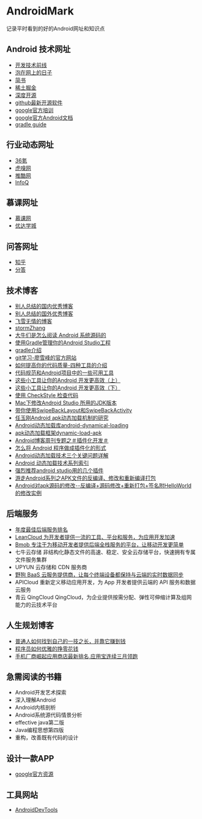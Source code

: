 # AndroidMark
记录平时看到的好的Android网址和知识点
## Android 技术网址
- [开发技术前线](http://www.devtf.cn/)
- [泡在网上的日子](http://www.jcodecraeer.com/)
- [简书](http://www.jianshu.com/)
- [稀土掘金](http://gold.xitu.io/#/)
- [深度开源](http://www.open-open.com/)
- [github最新开源软件](https://android-arsenal.com/)
- [google官方培训](https://developer.android.com/training/index.html)
- [google官方Android文档](https://developer.android.com/reference/packages.html)
- [gradle guide](http://avatarqing.github.io/Gradle-Plugin-User-Guide-Chinese-Verision/introduction/README.html)

## 行业动态网址
- [36氪](http://36kr.com/)
- [虎嗅网](http://www.huxiu.com/)
- [推酷网](http://course.tuicool.com/)
- [InfoQ](http://www.infoq.com/cn/)

## 慕课网址
- [慕课网](http://www.imooc.com/)
- [优达学城](https://cn.udacity.com/)

## 问答网址
- [知乎](http://www.zhihu.com/)
- [分答](http://fd.zaih.com/)

## 技术博客
- [别人总结的国内优秀博客](https://github.com/android-cn/android-dev-cn)
- [别人总结的国外优秀博客](https://github.com/android-cn/android-dev-com)
- [飞雪无情的博客](http://www.flysnow.org/)
- [stormZhang](http://stormzhang.com/)
- [大牛们是怎么阅读 Android 系统源码的](https://www.zhihu.com/question/19759722)
- [使用Gradle管理你的Android Studio工程](http://www.flysnow.org/2015/03/30/manage-your-android-project-with-gradle.html)
- [gradle介绍](https://github.com/rujews/android-tech-docs/blob/master/new-build-system/user-guide/README.md)
- [git学习-廖雪峰的官方网站](http://www.liaoxuefeng.com/)
- [如何提高你的代码质量-四种工具的介绍](http://www.devtf.cn/?p=790)
- [代码规范和Android项目中的一些可用工具](http://tech.glowing.com/cn/dai-ma-gui-fan-he-androidxiang-mu-zhong-de-xie-ke-yong-gong-ju/)
- [这些小工具让你的Android 开发更高效（上）](http://www.jianshu.com/p/a63700cb7720)
- [这些小工具让你的Android 开发更高效（下）](http://www.jianshu.com/p/03136bdb1e50)
- [使用 CheckStyle 检查代码](http://gudong.name/2016/04/07/checkstyle.html)
- [Mac下修改Android Studio 所用的JDK版本](http://www.jianshu.com/p/d8d1d72d0248)
- [带你使用SwipeBackLayout和SwipeBackActivity](http://www.jianshu.com/p/92b884d8471c)
- [任玉刚Android apk动态加载机制的研究](http://blog.csdn.net/singwhatiwanna/article/details/22597587)
- [Android动态加载库android-dynamical-loading](https://github.com/kaedea/android-dynamical-loading)
- [apk动态加载框架dynamic-load-apk](https://github.com/singwhatiwanna/dynamic-load-apk)
- [Android博客周刊专题之＃插件化开发＃](http://www.androidblog.cn/index.php/Index/detail/id/16)
- [怎么将 Android 程序做成插件化的形式](https://www.zhihu.com/question/19981105)
- [Android动态加载技术三个关键问题详解](http://www.infoq.com/cn/articles/android-dynamic-loading)
- [Android 动态加载技术系列索引](http://gold.xitu.io/entry/566109fd00b01b7852c1cc9d)
- [强烈推荐android studio用的几个插件](http://blog.csdn.net/liang5630/article/details/46366901)
- [游走Android系列之APK文件的反编译、修改和重新编译打包](http://blog.csdn.net/hr1986sd/article/details/8997392)
- [Android对apk源码的修改--反编译+源码修改+重新打包+签名附HelloWorld的修改实例](http://blog.csdn.net/lucherr/article/details/39896549)

## 后端服务
- [年度最佳后端服务排名](https://next.36kr.com/posts/collections/507)
- [LeanCloud 为开发者提供一流的工具、平台和服务，为应用开发加速](https://leancloud.cn/)
- [Bmob 专注于为移动开发者提供后端全栈服务的平台，让移动开发更简单](http://www.bmob.cn/?utm_source=next.36kr.com)
- 七牛云存储 非结构化静态文件的高速、稳定、安全云存储平台，快速拥有专属文件服务集群
- UPYUN 云存储和 CDN 服务商
- [野狗 BaaS 云服务提供商，让每个终端设备都保持与云端的实时数据同步]()
- APICloud 重新定义移动应用开发，为 App 开发者提供云端的 API 服务和数据云服务
- 青云 QingCloud QingCloud，为企业提供按需分配、弹性可伸缩计算及组网能力的云技术平台

## 人生规划博客
- [普通人如何找到自己的一技之长，并靠它赚到钱](http://www.jianshu.com/p/a233e5d10c80)
- [程序员如何优雅的挣零花钱](https://github.com/gupengcheng/howto-make-more-money)
- [手机厂商崛起应用商店最新排名,应用宝连续三月领跑](http://it.sohu.com/20160113/n434437345.shtml)

## 急需阅读的书籍
- Android开发艺术探索
- 深入理解Android
- Android内核剖析
- Android系统源代码情景分析
- effective java第二版
- Java编程思想第四版
- 重构，改善既有代码的设计

## 设计一款APP
- [google官方资源](https://developer.android.com/design/index.html)

## 工具网站
- [AndroidDevTools](http://www.androiddevtools.cn/)
